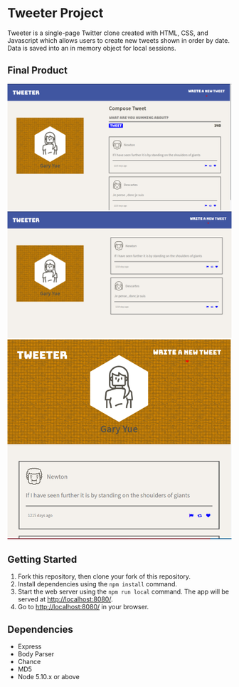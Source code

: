 # Tweeter Project

Tweeter is a single-page Twitter clone created with HTML, CSS, and Javascript which allows users to create new tweets shown in order by date. Data is saved into an in memory object for local sessions.

## Final Product

!["Screenshot of Desktop View with Textarea Closed"](https://raw.githubusercontent.com/GingSing/tweeter/master/public/docs/desktop-view-closed.png)
!["Screenshot of Desktop View with Textarea Opened"](https://raw.githubusercontent.com/GingSing/tweeter/master/public/docs/desktop-view-open.png)
!["Screenshot of Ipad View with Textarea Closed"](https://raw.githubusercontent.com/GingSing/tweeter/master/public/docs/ipad-view.png)

## Getting Started

1. Fork this repository, then clone your fork of this repository.
2. Install dependencies using the `npm install` command.
3. Start the web server using the `npm run local` command. The app will be served at <http://localhost:8080/>.
4. Go to <http://localhost:8080/> in your browser.

## Dependencies

- Express
- Body Parser
- Chance
- MD5
- Node 5.10.x or above
